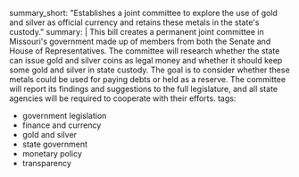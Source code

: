 summary_short: "Establishes a joint committee to explore the use of gold and silver as official currency and retains these metals in the state's custody."
summary: |
  This bill creates a permanent joint committee in Missouri's government made up of members from both the Senate and House of Representatives. The committee will research whether the state can issue gold and silver coins as legal money and whether it should keep some gold and silver in state custody. The goal is to consider whether these metals could be used for paying debts or held as a reserve. The committee will report its findings and suggestions to the full legislature, and all state agencies will be required to cooperate with their efforts.
tags:
  - government legislation
  - finance and currency
  - gold and silver
  - state government
  - monetary policy
  - transparency
